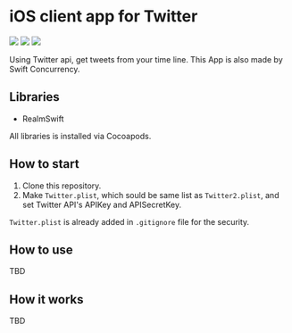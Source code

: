 # iOS client app for Twitter
![](https://img.shields.io/badge/Xcode-13.2.1%2B-blue.svg)
![](https://img.shields.io/badge/iOS-13.0%2B-blue.svg)
![](https://img.shields.io/badge/Swift-5.5.2%2B-orange.svg)  

Using Twitter api, get tweets from your time line.
This App is also made by Swift Concurrency.

## Libraries
- RealmSwift

All libraries is installed via Cocoapods.

## How to start
1. Clone this repository.
2. Make `Twitter.plist`, which sould be same list as `Twitter2.plist`, and set Twitter API's APIKey and APISecretKey.

`Twitter.plist` is already added in `.gitignore` file for the security.

## How to use
TBD

## How it works
TBD
